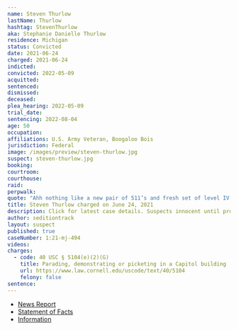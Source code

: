 ```yaml
---
name: Steven Thurlow
lastName: Thurlow
hashtag: StevenThurlow
aka: Stephanie Danielle Thurlow
residence: Michigan
status: Convicted
date: 2021-06-24
charged: 2021-06-24
indicted:
convicted: 2022-05-09
acquitted:
sentenced:
dismissed:
deceased:
plea_hearing: 2022-05-09
trial_date:
sentencing: 2022-08-04
age: 50
occupation:
affiliations: U.S. Army Veteran, Boogaloo Bois
jurisdiction: Federal
image: /images/preview/steven-thurlow.jpg
suspect: steven-thurlow.jpg
booking:
courtroom:
courthouse:
raid:
perpwalk:
quote: "Ahh nothing like a new pair of 511’s and fresh set of level IV SAPI’s in the plate carrier to go “peacefully protest” with."
title: Steven Thurlow charged on June 24, 2021
description: Click for latest case details. Suspects innocent until proven guilty.
author: seditiontrack
layout: suspect
published: true
caseNumber: 1:21-mj-494
videos:
charges:
  - code: 40 USC § 5104(e)(2)(G)
    title: Parading, demonstrating or picketing in a Capitol building
    url: https://www.law.cornell.edu/uscode/text/40/5104
    felony: false
sentence:
---
```


- [News Report](https://www.macombdaily.com/2021/06/30/st-clair-shores-man-accused-of-participating-in-jan-6-capitol-insurrection/)
- [Statement of Facts](https://www.justice.gov/usao-dc/case-multi-defendant/file/1407971/download)
- [Information](https://www.justice.gov/usao-dc/case-multi-defendant/file/1461546/download)
